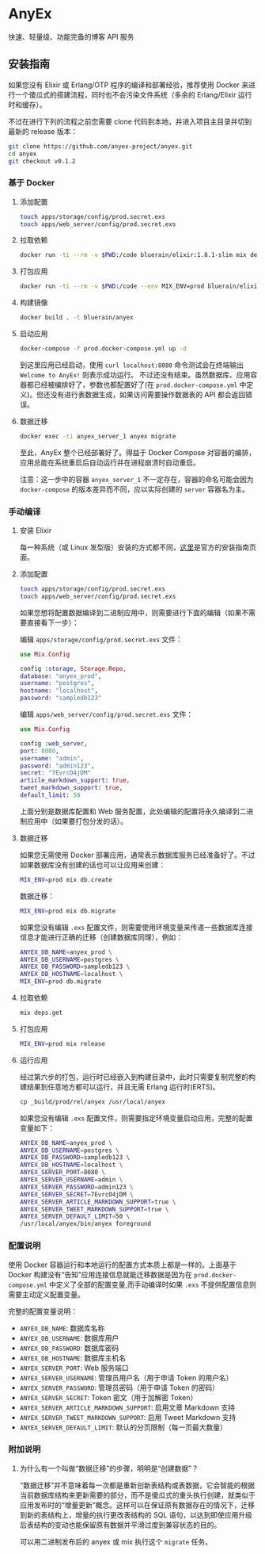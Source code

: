 # AnyEx

快速、轻量级、功能完备的博客 API 服务

## 安装指南

如果您没有 Elixir 或 Erlang/OTP 程序的编译和部署经验，推荐使用 Docker 来进行一个傻瓜式的搭建流程，同时也不会污染文件系统（多余的 Erlang/Elixir 运行时和缓存）。

不过在进行下列的流程之前您需要 clone 代码到本地，并进入项目主目录并切到最新的 release 版本：

```` bash
git clone https://github.com/anyex-project/anyex.git
cd anyex
git checkout v0.1.2
````

### 基于 Docker

1. 添加配置

    ```` bash
    touch apps/storage/config/prod.secret.exs
    touch apps/web_server/config/prod.secret.exs
    ````

1. 拉取依赖

    ```` bash
    docker run -ti --rm -v $PWD:/code bluerain/elixir:1.8.1-slim mix deps.get
    ````

1. 打包应用

    ```` bash
    docker run -ti --rm -v $PWD:/code --env MIX_ENV=prod bluerain/elixir:1.8.1-slim mix release
    ````

1. 构建镜像

    ```` bash
    docker build . -t bluerain/anyex
    ````

1. 启动应用

    ```` bash
    docker-compose -f prod.docker-compose.yml up -d
    ````

    到这里应用已经启动，使用 `curl localhost:8080` 命令测试会在终端输出 `Welcome to AnyEx!`  则表示成功运行。
    不过还没有结束。虽然数据库、应用容器都已经被编排好了，参数也都配置好了(在 `prod.docker-compose.yml` 中定义)。但还没有进行表数据生成，如果访问需要操作数据表的 API 都会返回错误。

1. 数据迁移

    ```` bash
    docker exec -ti anyex_server_1 anyex migrate
    ````

    至此，AnyEx 整个已经部署好了。得益于 Docker Compose 对容器的编排，应用总能在系统重启后自动运行并在进程崩溃时自动重启。

    注意：这一步中的容器 `anyex_server_1` 不一定存在，容器的命名可能会因为 `docker-compose` 的版本差异而不同，应以实际创建的 `server` 容器名为主。

### 手动编译

1. 安装 Elixir

    每一种系统（或 Linux 发型版）安装的方式都不同，[这里](https://elixir-lang.org/install.html)是官方的安装指南页面。

1. 添加配置

    ```` bash
    touch apps/storage/config/prod.secret.exs
    touch apps/web_server/config/prod.secret.exs
    ````

    如果您想将配置数据编译到二进制应用中，则需要进行下面的编辑（如果不需要直接看下一步）：

    编辑 `apps/storage/config/prod.secret.exs` 文件：

    ```` elixir
    use Mix.Config

    config :storage, Storage.Repo,
    database: "anyex_prod",
    username: "postgres",
    hostname: "localhost",
    password: "sampledb123"
    ````

    编辑 `apps/web_server/config/prod.secret.exs` 文件：

    ```` elixir
    use Mix.Config

    config :web_server,
    port: 8080,
    username: "admin",
    password: "admin123",
    secret: "7EvrcO4jDM"
    article_markdown_support: true,
    tweet_markdown_support: true,
    default_limit: 50
    ````

    上面分别是数据库配置和 Web 服务配置，此处编辑的配置将永久编译到二进制应用中（如果要打包分发的话）。

1. 数据迁移

    如果您无需使用 Docker 部署应用，通常表示数据库服务已经准备好了。不过如果数据库没有创建的话也可以让应用来创建：

    ```` bash
    MIX_ENV=prod mix db.create
    ````

    数据迁移：

    ```` bash
    MIX_ENV=prod mix db.migrate
    ````

    如果您没有编辑 `.exs` 配置文件，则需要使用环境变量来传递一些数据库连接信息才能进行正确的迁移（创建数据库同理），例如：

    ```` bash
    ANYEX_DB_NAME=anyex_prod \
    ANYEX_DB_USERNAME=postgres \
    ANYEX_DB_PASSWORD=sampledb123 \
    ANYEX_DB_HOSTNAME=localhost \
    MIX_ENV=prod db.migrate
    ````

1. 拉取依赖

    ```` bash
    mix deps.get
    ````

1. 打包应用

    ```` bash
    MIX_ENV=prod mix release
    ````

1. 运行应用

    经过第六步的打包，运行时已经嵌入到构建目录中，此时只需要复制完整的构建结果到任意地方都可以运行，并且无需 Erlang 运行时(ERTS)。

    ```` bash
    cp _build/prod/rel/anyex /usr/local/anyex
    ````

    如果您没有编辑 `.exs` 配置文件，则需要指定环境变量启动应用，完整的配置变量如下：

    ```` bash
    ANYEX_DB_NAME=anyex_prod \
    ANYEX_DB_USERNAME=postgres \
    ANYEX_DB_PASSWORD=sampledb123 \
    ANYEX_DB_HOSTNAME=localhost \
    ANYEX_SERVER_PORT=8080 \
    ANYEX_SERVER_USERNAME=admin \
    ANYEX_SERVER_PASSWORD=admin123 \
    ANYEX_SERVER_SECRET=7EvrcO4jDM \
    ANYEX_SERVER_ARTICLE_MARKDOWN_SUPPORT=true \
    ANYEX_SERVER_TWEET_MARKDOWN_SUPPORT=true \
    ANYEX_SERVER_DEFAULT_LIMIT=50 \
    /usr/local/anyex/bin/anyex foreground
    ````

### 配置说明

使用 Docker 容器运行和本地运行的配置方式本质上都是一样的。上面基于 Docker 构建没有“告知”应用连接信息就能迁移数据是因为在 `prod.docker-compose.yml` 中定义了全部的配置变量,而手动编译时如果 `.exs` 不提供配置信息则需要主动定义配置变量。

完整的配置变量说明：

* `ANYEX_DB_NAME`: 数据库名称
* `ANYEX_DB_USERNAME`: 数据库用户
* `ANYEX_DB_PASSWORD`: 数据库密码
* `ANYEX_DB_HOSTNAME`: 数据库主机名
* `ANYEX_SERVER_PORT`: Web 服务端口
* `ANYEX_SERVER_USERNAME`: 管理员用户名（用于申请 Token 的用户名）
* `ANYEX_SERVER_PASSWORD`: 管理员密码（用于申请 Token 的密码）
* `ANYEX_SERVER_SECRET`: Token 密文（用于加解密 Token）
* `ANYEX_SERVER_ARTICLE_MARKDOWN_SUPPORT`: 启用文章 Markdown 支持
* `ANYEX_SERVER_TWEET_MARKDOWN_SUPPORT`: 启用 Tweet Markdown 支持
* `ANYEX_SERVER_DEFAULT_LIMIT`: 默认的分页限制（每一页最大数量）

### 附加说明

1. 为什么有一个叫做“数据迁移”的步骤，明明是“创建数据”？

    “数据迁移”并不意味着每一次都是重新创新表结构或表数据，它会智能的根据当前数据库结构来更新需要的部分，而不是傻瓜式的重头执行创建，就类似于应用发布时的“增量更新”概念。这样可以在保证原有数据存在的情况下，迁移到新的表结构上，增量的执行更改表结构的 SQL 语句，以达到即使应用升级后表结构的变动也能保留原有数据并平滑过度到兼容状态的目的。

    可以用二进制发布后的 anyex 或 mix 执行这个 `migrate` 任务。
